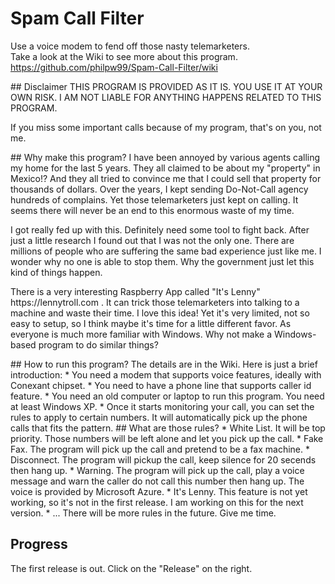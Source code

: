 # Spam Call Filter
Use a voice modem to fend off those nasty telemarketers.<br>
Take a look at the Wiki to see more about this program.<br>
https://github.com/philpw99/Spam-Call-Filter/wiki
<p>
## Disclaimer
THIS PROGRAM IS PROVIDED AS IT IS. YOU USE IT AT YOUR OWN RISK. I AM NOT LIABLE FOR ANYTHING HAPPENS RELATED TO THIS PROGRAM.<p>
If you miss some important calls because of my program, that's on you, not me.
<p>
## Why make this program?
I have been annoyed by various agents calling my home for the last 5 years. They all claimed to be about my "property" in Mexico!? And they all tried to convince me that I could sell that property for thousands of dollars. Over the years, I kept sending Do-Not-Call agency hundreds of complains. Yet those telemarketers just kept on calling. It seems there will never be an end to this enormous waste of my time.<p>
I got really fed up with this. Definitely need some tool to fight back. After just a little research I found out that I was not the only one. There are millions of people who are suffering the same bad experience just like me. I wonder why no one is able to stop them. Why the government just let this kind of things happen. <p>
There is a very interesting Raspberry App called "It's Lenny" https://lennytroll.com . It can trick those telemarketers into talking to a machine and waste their time. I love this idea! Yet it's very limited, not so easy to setup, so I think maybe it's time for a little different favor. As everyone is much more familiar with Windows. Why not make a Windows-based program to do similar things? <p>
## How to run this program?
The details are in the Wiki. Here is just a brief introduction:
* You need a modem that supports voice features, ideally with Conexant chipset.
* You need to have a phone line that supports caller id feature.
* You need an old computer or laptop to run this program. You need at least Windows XP.
* Once it starts monitoring your call, you can set the rules to apply to certain numbers. It will automatically pick up the phone calls that fits the pattern.
## What are those rules?
* White List. It will be top priority. Those numbers will be left alone and let you pick up the call.
* Fake Fax. The program will pick up the call and pretend to be a fax machine.
* Disconnect. The program will pickup the call, keep silence for 20 secends then hang up.
* Warning.  The program will pick up the call, play a voice message and warn the caller do not call this number then hang up. The voice is provided by Microsoft Azure.
* It's Lenny. This feature is not yet working, so it's not in the first release. I am working on this for the next version.
* ... There will be more rules in the future. Give me time.

## Progress
The first release is out. Click on the "Release" on the right.
